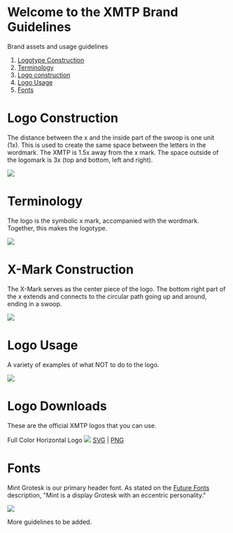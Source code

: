 # Welcome to the XMTP Brand Guidelines
Brand assets and usage guidelines

1. [Logotype Construction](#Logotype-Construction)
2. [Terminology](#Terminology)
3. [Logo construction](#Logo-Construction)
4. [Logo Usage](#Logo-Usage)
5. [Fonts](#Fonts)

# Logo Construction
The distance between the x and the inside part of the swoop is one unit (1x). This is used to create the same space between the letters in the wordmark. The XMTP is 1.5x away from the x mark. The space outside of the logomark is 3x (top and bottom, left and right).

<img src="https://github.com/xmtp-org/brand/blob/updates/guideassets/construction@2x.jpg?raw=true">

# Terminology
The logo is the symbolic x mark, accompanied with the wordmark. Together, this makes the logotype.

<img src="https://github.com/xmtp-org/brand/blob/updates/guideassets/terminology@2x.jpg?raw=true">

# X-Mark Construction
The X-Mark serves as the center piece of the logo. The bottom right part of the x extends and connects to the circular path going up and around, ending in a swoop.

<img src="https://github.com/xmtp-org/brand/blob/updates/guideassets/logomark@2x.jpg?raw=true">

# Logo Usage
A variety of examples of what NOT to do to the logo.

<img src="https://github.com/xmtp-org/brand/blob/updates/guideassets/donotuse@2x.jpg?raw=true">

# Logo Downloads
These are the official XMTP logos that you can use.

Full Color Horizontal Logo
<img src="https://github.com/xmtp-org/brand/blob/updates/assets/logomark-color.png?raw=true">
<a href="https://github.com/xmtp-org/brand/blob/updates/assets/lockup-orange-purple.svg">SVG</a> | <a href="https://github.com/xmtp-org/brand/blob/updates/guideassets/logomark-color.png">PNG</a>

# Fonts
Mint Grotesk is our primary header font. As stated on the <a href="https://www.futurefonts.xyz/loveletters/mint-grotesk" target="_blank">Future Fonts</a> description, "Mint is a display Grotesk with an eccentric personality."

<img src="https://github.com/xmtp-org/brand/blob/updates/guideassets/mint@2x.jpg?raw=true">

More guidelines to be added.